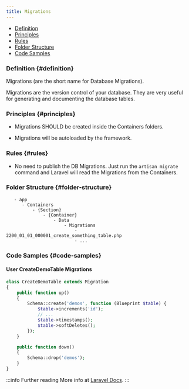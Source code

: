 ```yaml
---
title: Migrations
---
```


* [Definition](#definition)
* [Principles](#principles)
* [Rules](#rules)
* [Folder Structure](#folder-structure)
* [Code Samples](#code-samples)

### Definition {#definition}

Migrations (are the short name for Database Migrations).

Migrations are the version control of your database. They are very useful for generating and documenting the database tables.

### Principles {#principles}

- Migrations SHOULD be created inside the Containers folders.

- Migrations will be autoloaded by the framework.

### Rules {#rules}

- No need to publish the DB Migrations. Just run the `artisan migrate` command and Laravel will read the Migrations from the Containers.

### Folder Structure {#folder-structure}

```
   - app
      - Containers
          - {Section}
              - {Container}
                  - Data
                      - Migrations
                          - 2200_01_01_000001_create_something_table.php
                          - ...
```

### Code Samples {#code-samples}

#### User CreateDemoTable Migrations

```php
class CreateDemoTable extends Migration
{
    public function up()
    {
        Schema::create('demos', function (Blueprint $table) {
            $table->increments('id');
            // ...
            $table->timestamps();
            $table->softDeletes();
        });
    }

    public function down()
    {
        Schema::drop('demos');
    }
}

```

:::info Further reading
More info at [Laravel Docs](https://laravel.com/docs/migrations).
:::
